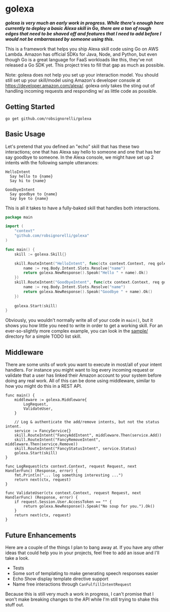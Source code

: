 # golexa

_**golexa is very much an early work in progress. While there's enough
here currently to deploy a basic Alexa skill in Go, there are a ton
of rough edges that need to be shaved off and features that I need to
add before I would not be embarrassed by someone using this.**_

This is a framework that helps you ship Alexa skill code using
Go on AWS Lambda. Amazon has official SDKs for Java, Node, and Python, but
even though Go is a great language for FaaS workloads like this, they've
not released a Go SDK yet. This project tries to fill that gap as much
as possible.

Note: golexa does not help you set up your interaction model. You should
still set up your skill/model using Amazon's developer console at
https://developer.amazon.com/alexa/. golexa only takes the sting out
of handling incoming requests and responding w/ as little code as possible.

## Getting Started

```
go get github.com/robsignorelli/golexa
```

## Basic Usage

Let's pretend that you defined an "echo" skill that has these
two interactions; one that has Alexa say hello to someone and one
that has her say goodbye to someone. In the Alexa console, we might
have set up 2 intents with the following sample utterances:

```text
HelloIntent
  Say hello to {name}
  Say hi to {name}

GoodbyeIntent
  Say goodbye to {name}
  Say bye to {name} 
```

This is all it takes to have a fully-baked skill that handles
both interactions.

```go
package main

import (
    "context"
    "github.com/robsignorelli/golexa"
)

func main() {
    skill := golexa.Skill{}

    skill.RouteIntent("HelloIntent", func(ctx context.Context, req golexa.Request) (golexa.Response, error) {
        name := req.Body.Intent.Slots.Resolve("name")
        return golexa.NewResponse().Speak("Hello " + name).Ok()
    })
    skill.RouteIntent("GoodbyeIntent", func(ctx context.Context, req golexa.Request) (golexa.Response, error) {
        name := req.Body.Intent.Slots.Resolve("name")
        return golexa.NewResponse().Speak("Goodbye " + name).Ok()
    })
	
    golexa.Start(skill)
}
```

Obviously, you wouldn't normally write all of your code in `main()`, but
it shows you how little you need to write in order to get a working skill.
For an ever-so-slightly more complex example, you can look in the
[sample/](https://github.com/robsignorelli/golexa/tree/master/sample) directory
for a simple TODO list skill.

## Middleware

There are some units of work you want to execute in most/all of your
intent handlers. For instance you might want to log every incoming
request or validate that a user has linked their Amazon account to 
your system before doing any real work. All of this can be done using
middleware, similar to how you might do this in a REST API.

```
func main() {
    middleware := golexa.Middleware{
        LogRequest,
        ValidateUser,
    }
    
    // Log & authenticate the add/remove intents, but not the status intent.
    service := FancyService{}
    skill.RouteIntent("FancyAddIntent", middleware.Then(service.Add))
    skill.RouteIntent("FancyRemoveIntent", middleware.Then(service.Remove))
    skill.RouteIntent("FancyStatusIntent", service.Status)
    golexa.Start(skill)
}

func LogRequest(ctx context.Context, request Request, next HandlerFunc) (Response, error) {
    fmt.Println("... log something interesting ...")
    return next(ctx, request)
}

func ValidateUser(ctx context.Context, request Request, next HandlerFunc) (Response, error) {
    if request.Session.User.AccessToken == "" {
        return golexa.NewResponse().Speak("No soup for you.").Ok()
    }
    return next(ctx, request)
}
```



## Future Enhancements

Here are a couple of the things I plan to bang away at. If you have any
other ideas that could help you in your projects, feel free to add
an issue and I'll take a look.

* Tests
* Some sort of templating to make generating speech responses easier
* Echo Show display template directive support
* Name free interactions through `CanFulfillIntentRequest`

Because this is still very much a work in progress, I can't promise that
I won't make breaking changes to the API while I'm still trying to shake
this stuff out.